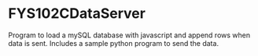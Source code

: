 # FYS102CDataServer
Program to load a mySQL database with javascript and append rows when data is sent. Includes a sample python program to send the data. 
